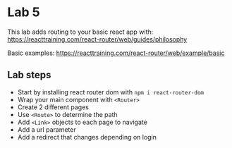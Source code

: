 # Lab 5
This lab adds routing to your basic react app with: https://reacttraining.com/react-router/web/guides/philosophy 

Basic examples: https://reacttraining.com/react-router/web/example/basic

## Lab steps
- Start by installing react router dom with `npm i react-router-dom`
- Wrap your main component with `<Router>`
- Create 2 different pages
- Use `<Route>` to determine the path
- Add `<Link>` objects to each page to navigate
- Add a url parameter
- Add a redirect that changes depending on login